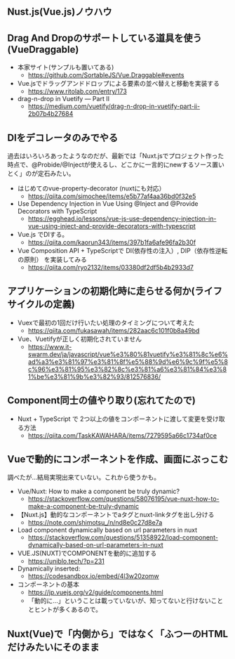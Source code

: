 ## Nust.js(Vue.js)ノウハウ

## Drag And Dropのサポートしている道具を使う(VueDraggable)

- 本家サイト(サンプルも置いてある)
  - https://github.com/SortableJS/Vue.Draggable#events
- Vue.jsでドラッグアンドドロップによる要素の並べ替えと移動を実装する
  - https://www.ritolab.com/entry/173
- drag-n-drop in Vuetify — Part II
  - https://medium.com/vuetify/drag-n-drop-in-vuetify-part-ii-2b07b4b27684

## DIをデコレータのみでやる

過去はいろいろあったようなのだが、最新では「Nuxt.jsでプロジェクト作った時点で、@Probide/@Injectが使えるし、どこかに一言的にnewするソース置いとく」のが定石みたい。

- はじめてのvue-property-decorator (nuxtにも対応）
  - https://qiita.com/simochee/items/e5b77af4aa36bd0f32e5
- Use Dependency Injection in Vue Using @Inject and @Provide Decorators with TypeScript
  - https://egghead.io/lessons/vue-js-use-dependency-injection-in-vue-using-inject-and-provide-decorators-with-typescript
- Vue.js でDIする。
  - https://qiita.com/kaorun343/items/397b1fa6afe96fa2b30f
- Vue Composition API + TypeScriptで DI(依存性の注入）, DIP（依存性逆転の原則） を実装してみる
  - https://qiita.com/ryo2132/items/03380df2df5b4b2933d7

## アプリケーションの初期化時に走らせる何か(ライフサイクルの定義)

- Vuexで最初の1回だけ行いたい処理のタイミングについて考えた
  - https://qiita.com/fukasawah/items/282aac6c101f0b8a49bd
- Vue、Vuetifyが正しく初期化されていません
  - https://www.it-swarm.dev/ja/javascript/vue%e3%80%81vuetify%e3%81%8c%e6%ad%a3%e3%81%97%e3%81%8f%e5%88%9d%e6%9c%9f%e5%8c%96%e3%81%95%e3%82%8c%e3%81%a6%e3%81%84%e3%81%be%e3%81%9b%e3%82%93/812576836/

## Component同士の値やり取り(忘れてたので)

- Nuxt + TypeScript で 2つ以上の値をコンポーネントに渡して変更を受け取る方法
  - https://qiita.com/TaskKAWAHARA/items/7279595a66c1734af0ce

## Vueで動的にコンポーネントを作成、画面にぶっこむ

調べたが…結局実現出来ていない。これから使うかも。

- Vue/Nuxt: How to make a component be truly dynamic?
  - https://stackoverflow.com/questions/58076195/vue-nuxt-how-to-make-a-component-be-truly-dynamic
- 【Nuxt.js】動的なコンポーネントでaタグとnuxt-linkタグを出し分ける
  - https://note.com/shimotsu_/n/nd8e0c27d8e7a
- Load component dynamically based on url parameters in nuxt
  - https://stackoverflow.com/questions/51358922/load-component-dynamically-based-on-url-parameters-in-nuxt
- VUE.JS(NUXT)でCOMPONENTを動的に追加する
  - https://uniblo.tech/?p=231
- Dynamically inserted:
  - https://codesandbox.io/embed/4l3w20zomw
- コンポーネントの基本
  - https://jp.vuejs.org/v2/guide/components.html
  - 「動的に…」ということは載っていないが、知ってないと行けないこととヒントが多くあるので。

## Nuxt(Vue)で「内側から」ではなく「ふつーのHTMLだけみたいにそのまま<script>タグで読み込む」したいなら

- 外部のJSスクリプトをVueJSコンポーネントに追加する方法
  - https://www.it-swarm.dev/ja/vue.js/%E5%A4%96%E9%83%A8%E3%81%AEjs%E3%82%B9%E3%82%AF%E3%83%AA%E3%83%97%E3%83%88%E3%82%92vuejs%E3%82%B3%E3%83%B3%E3%83%9D%E3%83%BC%E3%83%8D%E3%83%B3%E3%83%88%E3%81%AB%E8%BF%BD%E5%8A%A0%E3%81%99%E3%82%8B%E6%96%B9%E6%B3%95/833359190/